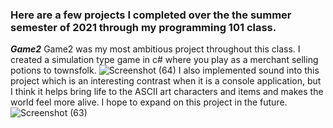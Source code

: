### Here are a few projects I completed over the the summer semester of 2021 through my programming 101 class.

*__Game2__*
      Game2 was my most ambitious project throughout this class. I created a simulation type game in c# where you play as a merchant selling potions to townsfolk. ![Screenshot (64)](https://user-images.githubusercontent.com/76492881/126075050-2ec8abc6-b5c9-4271-b529-21585ebc9b3d.png)
      I also implemented sound into this project which is an interesting contrast when it is a console application, but I think it helps bring life to the ASCII art characters and items and makes the world feel more alive. I hope to expand on this project in the future.![Screenshot (63)](https://user-images.githubusercontent.com/76492881/126075129-5f550205-c846-4b29-822d-d3473bf12f2a.png)



<!--
**chopov1/chopov1** is a ✨ _special_ ✨ repository because its `README.md` (this file) appears on your GitHub profile.

Here are some ideas to get you started:

- 🔭 I’m currently working on ...
- 🌱 I’m currently learning ...
- 👯 I’m looking to collaborate on ...
- 🤔 I’m looking for help with ...
- 💬 Ask me about ...
- 📫 How to reach me: ...
- 😄 Pronouns: ...
- ⚡ Fun fact: ...
-->
